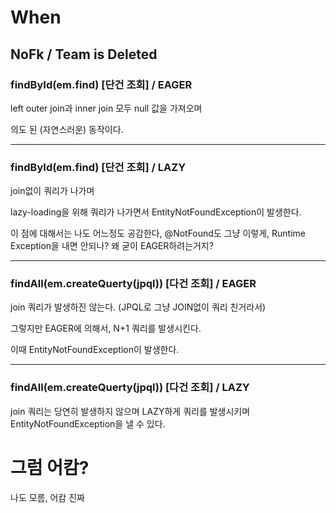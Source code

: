 # When
## NoFk / Team is Deleted

### findById(em.find) [단건 조회] / EAGER
left outer join과 inner join 모두 null 값을 가져오며

의도 된 (자연스러운) 동작이다.

---

### findById(em.find) [단건 조회] / LAZY

join없이 쿼리가 나가며

lazy-loading을 위해 쿼리가 나가면서 EntityNotFoundException이 발생한다.

이 점에 대해서는 나도 어느정도 공감한다, @NotFound도 그냥 이렇게, Runtime Exception을 내면 안되나? 왜 굳이 EAGER하려는거지?

---

### findAll(em.createQuerty(jpql)) [다건 조회] / EAGER

join 쿼리가 발생하진 않는다. (JPQL로 그냥 JOIN없이 쿼리 친거라서)

그렇지만 EAGER에 의해서, N+1 쿼리를 발생시킨다.

이때 EntityNotFoundException이 발생한다.

---

### findAll(em.createQuerty(jpql)) [다건 조회] / LAZY

join 쿼리는 당연히 발생하지 않으며
LAZY하게 쿼리를 발생시키며 EntityNotFoundException을 낼 수 있다.


# 그럼 어캄?

나도 모름, 어캄 진짜